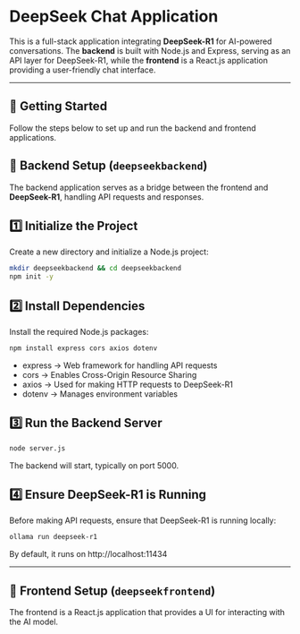 # **DeepSeek Chat Application**  

This is a full-stack application integrating **DeepSeek-R1** for AI-powered conversations. The **backend** is built with Node.js and Express, serving as an API layer for DeepSeek-R1, while the **frontend** is a React.js application providing a user-friendly chat interface.  

---

## **🚀 Getting Started**  

Follow the steps below to set up and run the backend and frontend applications.  

## **📌 Backend Setup (`deepseekbackend`)**  

The backend application serves as a bridge between the frontend and **DeepSeek-R1**, handling API requests and responses.  

## **1️⃣ Initialize the Project**

Create a new directory and initialize a Node.js project:  
```sh
mkdir deepseekbackend && cd deepseekbackend
npm init -y
```

## **2️⃣ Install Dependencies** 

Install the required Node.js packages:
```sh
npm install express cors axios dotenv
```
* express → Web framework for handling API requests
* cors → Enables Cross-Origin Resource Sharing
* axios → Used for making HTTP requests to DeepSeek-R1
* dotenv → Manages environment variables
  
## **3️⃣ Run the Backend Server**

```sh
node server.js
```
The backend will start, typically on port 5000.

## **4️⃣ Ensure DeepSeek-R1 is Running**

Before making API requests, ensure that DeepSeek-R1 is running locally:
```sh
ollama run deepseek-r1
```
By default, it runs on http://localhost:11434

---
## **📌 Frontend Setup (`deepseekfrontend`)**

The frontend is a React.js application that provides a UI for interacting with the AI model.

